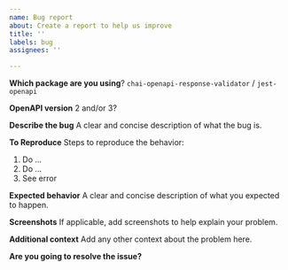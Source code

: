 ```yaml
---
name: Bug report
about: Create a report to help us improve
title: ''
labels: bug
assignees: ''

---
```


<!--- If you can, please recreate the bug in a quick test:

Simply clone master and use our bug recreation template for chai-openapi-response-validator (https://github.com/RuntimeTools/OpenAPIValidators/blob/master/packages/chai-openapi-response-validator/test/bugRecreationTemplate.test.js)

or jest-openapi (https://github.com/RuntimeTools/OpenAPIValidators/blob/master/packages/jest-openapi/__test__/bugRecreationTemplate.test.js)
 -->

**Which package are you using**?
`chai-openapi-response-validator` / `jest-openapi`

**OpenAPI version**
2 and/or 3?

**Describe the bug**
A clear and concise description of what the bug is.

**To Reproduce**
Steps to reproduce the behavior:
1. Do ...
2. Do ...
3. See error

**Expected behavior**
A clear and concise description of what you expected to happen.

**Screenshots**
If applicable, add screenshots to help explain your problem.

**Additional context**
Add any other context about the problem here.

**Are you going to resolve the issue?**
<!--- Feel free to ask for any help and read our [PR guide](https://github.com/RuntimeTools/OpenAPIValidators/blob/master/CONTRIBUTING.md#pull-requests) -->
